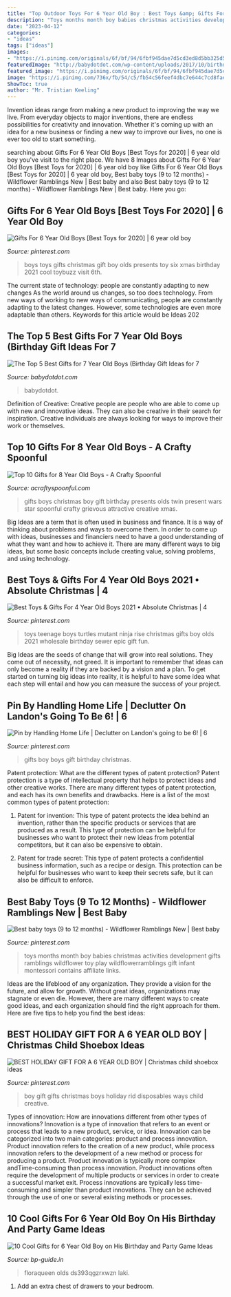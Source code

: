 ```yaml
---
title: "Top Outdoor Toys For 6 Year Old Boy : Best Toys &amp; Gifts For 4 Year Old Boys 2021 • Absolute Christmas"
description: "Toys months month boy babies christmas activities development gifts ramblings wildflower toy play wildflowerramblings gift infant montessori contains affiliate links"
date: "2023-04-12"
categories:
- "ideas"
tags: ["ideas"]
images:
- "https://i.pinimg.com/originals/6f/bf/94/6fbf945dae7d5cd3ed8d5bb325d5ee98.jpg"
featuredImage: "http://babydotdot.com/wp-content/uploads/2017/10/birthday-ideas-7-year-old-boy-787x510.jpg"
featured_image: "https://i.pinimg.com/originals/6f/bf/94/6fbf945dae7d5cd3ed8d5bb325d5ee98.jpg"
image: "https://i.pinimg.com/736x/fb/54/c5/fb54c56feef4dbc7e644c7cd8faed87c.jpg"
ShowToc: true
author: "Mr. Tristian Keeling"
---
```



Invention ideas range from making a new product to improving the way we live. From everyday objects to major inventions, there are endless possibilities for creativity and innovation. Whether it's coming up with an idea for a new business or finding a new way to improve our lives, no one is ever too old to start something.

	

		
searching about Gifts For 6 Year Old Boys [Best Toys for 2020] | 6 year old boy you've visit to the right place. We have 8 Images about Gifts For 6 Year Old Boys [Best Toys for 2020] | 6 year old boy like Gifts For 6 Year Old Boys [Best Toys for 2020] | 6 year old boy, Best baby toys (9 to 12 months) - Wildflower Ramblings New | Best baby and also Best baby toys (9 to 12 months) - Wildflower Ramblings New | Best baby. Here you go:
		
    
## Gifts For 6 Year Old Boys [Best Toys For 2020] | 6 Year Old Boy

<img loading=lazy src="https://i.pinimg.com/736x/a8/d6/67/a8d6670fc16f1b1b42e8404e4d680972---year-old-best-toys.jpg" onerror="this.onerror=null;this.src='https://tse2.mm.bing.net/th?id=OIP.43A84yo4AJdVCRDku8rZ_QHaOG&amp;pid=15.1';" alt="Gifts For 6 Year Old Boys [Best Toys for 2020] | 6 year old boy">

_Source: pinterest.com_

>boys toys gifts christmas gift boy olds presents toy six xmas birthday 2021 cool toybuzz visit 6th. 

	

The current state of technology: people are constantly adapting to new changes
As the world around us changes, so too does technology. From new ways of working to new ways of communicating, people are constantly adapting to the latest changes. However, some technologies are even more adaptable than others. Keywords for this article would be Ideas 202
    
## The Top 5 Best Gifts For 7 Year Old Boys (Birthday Gift Ideas For 7

<img loading=lazy src="http://babydotdot.com/wp-content/uploads/2017/10/birthday-ideas-7-year-old-boy-787x510.jpg" onerror="this.onerror=null;this.src='https://tse2.mm.bing.net/th?id=OIP.Y1z92ZqJRdjOJy-74UAEZgHaEz&amp;pid=15.1';" alt="The Top 5 Best Gifts for 7 Year Old Boys (Birthday Gift Ideas for 7">

_Source: babydotdot.com_

>babydotdot. 

	

Definition of Creative:
Creative people are people who are able to come up with new and innovative ideas. They can also be creative in their search for inspiration. Creative individuals are always looking for ways to improve their work or themselves.

    
## Top 10 Gifts For 8 Year Old Boys - A Crafty Spoonful

<img loading=lazy src="https://acraftyspoonful.com/wp-content/uploads/2016/12/Top-10-Gifts-for-8-Year-Old-Boys.jpg" onerror="this.onerror=null;this.src='https://tse1.mm.bing.net/th?id=OIP.qi8XNmtVPsp7Vce5WafS-QHaLR&amp;pid=15.1';" alt="Top 10 Gifts for 8 Year Old Boys - A Crafty Spoonful">

_Source: acraftyspoonful.com_

>gifts boys christmas boy gift birthday presents olds twin present wars star spoonful crafty grievous attractive creative xmas. 

	

Big Ideas are a term that is often used in business and finance. It is a way of thinking about problems and ways to overcome them. In order to come up with ideas, businesses and financiers need to have a good understanding of what they want and how to achieve it. There are many different ways to big ideas, but some basic concepts include creating value, solving problems, and using technology.

    
## Best Toys &amp; Gifts For 4 Year Old Boys 2021 • Absolute Christmas | 4

<img loading=lazy src="https://i.pinimg.com/736x/d7/a6/01/d7a601d229b27224b2f58c4060e22b92.jpg" onerror="this.onerror=null;this.src='https://tse2.mm.bing.net/th?id=OIP.le5uILXfRQDd5TgjFKU4JAHaJz&amp;pid=15.1';" alt="Best Toys &amp; Gifts For 4 Year Old Boys 2021 • Absolute Christmas | 4">

_Source: pinterest.com_

>toys teenage boys turtles mutant ninja rise christmas gifts boy olds 2021 wholesale birthday sewer epic gift fun. 

	

Big Ideas are the seeds of change that will grow into real solutions. They come out of necessity, not greed. It is important to remember that ideas can only become a reality if they are backed by a vision and a plan. To get started on turning big ideas into reality, it is helpful to have some idea what each step will entail and how you can measure the success of your project.

    
## Pin By Handling Home Life | Declutter On Landon&#039;s Going To Be 6! | 6

<img loading=lazy src="https://i.pinimg.com/736x/fb/54/c5/fb54c56feef4dbc7e644c7cd8faed87c.jpg" onerror="this.onerror=null;this.src='https://tse4.mm.bing.net/th?id=OIP.83zPBjOds6hXObaOcu73awHaO0&amp;pid=15.1';" alt="Pin by Handling Home Life | Declutter on Landon&#039;s going to be 6! | 6">

_Source: pinterest.com_

>gifts boy boys gift birthday christmas. 

	

Patent protection: What are the different types of patent protection?
Patent protection is a type of intellectual property that helps to protect ideas and other creative works. There are many different types of patent protection, and each has its own benefits and drawbacks. Here is a list of the most common types of patent protection:
1) Patent for invention: This type of patent protects the idea behind an invention, rather than the specific products or services that are produced as a result. This type of protection can be helpful for businesses who want to protect their new ideas from potential competitors, but it can also be expensive to obtain.

2) Patent for trade secret: This type of patent protects a confidential business information, such as a recipe or design. This protection can be helpful for businesses who want to keep their secrets safe, but it can also be difficult to enforce.

    
## Best Baby Toys (9 To 12 Months) - Wildflower Ramblings New | Best Baby

<img loading=lazy src="https://i.pinimg.com/736x/3a/ca/e2/3acae2bf0dadad5bc8dc26667b1d03a0--best-baby-toys-baby-play.jpg" onerror="this.onerror=null;this.src='https://tse3.mm.bing.net/th?id=OIP.eXcMavQmOl8X1vFKtB6fJgHaL2&amp;pid=15.1';" alt="Best baby toys (9 to 12 months) - Wildflower Ramblings New | Best baby">

_Source: pinterest.com_

>toys months month boy babies christmas activities development gifts ramblings wildflower toy play wildflowerramblings gift infant montessori contains affiliate links. 

	

Ideas are the lifeblood of any organization. They provide a vision for the future, and allow for growth. Without great ideas, organizations may stagnate or even die. However, there are many different ways to create good ideas, and each organization should find the right approach for them. Here are five tips to help you find the best ideas:

    
## BEST HOLIDAY GIFT FOR A 6 YEAR OLD BOY | Christmas Child Shoebox Ideas

<img loading=lazy src="https://i.pinimg.com/originals/6f/bf/94/6fbf945dae7d5cd3ed8d5bb325d5ee98.jpg" onerror="this.onerror=null;this.src='https://tse3.mm.bing.net/th?id=OIP.bca7CGIdpmcYMMUmQMinTAHaLF&amp;pid=15.1';" alt="BEST HOLIDAY GIFT FOR A 6 YEAR OLD BOY | Christmas child shoebox ideas">

_Source: pinterest.com_

>boy gift gifts christmas boys holiday rid disposables ways child creative. 

	

Types of innovation: How are innovations different from other types of innovations?
Innovation is a type of innovation that refers to an event or process that leads to a new product, service, or idea. Innovation can be categorized into two main categories: product and process innovation. Product innovation refers to the creation of a new product, while process innovation refers to the development of a new method or process for producing a product. 
Product innovation is typically more complex andTime-consuming than process innovation. Product innovations often require the development of multiple products or services in order to create a successful market exit. Process innovations are typically less time-consuming and simpler than product innovations. They can be achieved through the use of one or several existing methods or processes.

    
## 10 Cool Gifts For 6 Year Old Boy On His Birthday And Party Game Ideas

<img loading=lazy src="https://ds393qgzrxwzn.cloudfront.net/cat1/img/images/0/01S2jo9Vg5.jpg" onerror="this.onerror=null;this.src='https://tse4.mm.bing.net/th?id=OIP.pW1QKqD2079-5k8Cm2vFlgHaFD&amp;pid=15.1';" alt="10 Cool Gifts for 6 Year Old Boy on His Birthday and Party Game Ideas">

_Source: bp-guide.in_

>floraqueen olds ds393qgzrxwzn laki. 

	

1. Add an extra chest of drawers to your bedroom.

